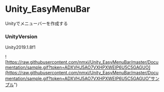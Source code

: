 # Unity_EasyMenuBar
Unityでメニューバーを作成する

### UnityVersion
Unity2019.1.8f1

![https://raw.githubusercontent.com/nmxi/Unity_EasyMenuBar/master/Documentation/sample.gif?token=ADXVHJ5AO7VXHPXWEIP6U5C5GAGUO](https://raw.githubusercontent.com/nmxi/Unity_EasyMenuBar/master/Documentation/sample.gif?token=ADXVHJ5AO7VXHPXWEIP6U5C5GAGUO"サンプル")
